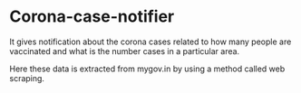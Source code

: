 # Corona-case-notifier
It gives notification about the corona cases related to how many people are vaccinated and what is the number cases in a particular area.

Here these data is extracted from mygov.in by using a method called web scraping.
